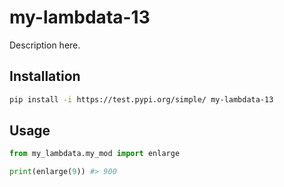 # my-lambdata-13

Description here.

## Installation

```sh
pip install -i https://test.pypi.org/simple/ my-lambdata-13
```

## Usage

```py
from my_lambdata.my_mod import enlarge

print(enlarge(9)) #> 900
```